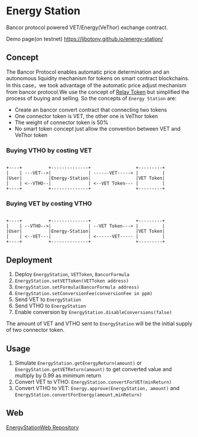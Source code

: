 # Energy Station

Bancor protocol powered VET/Energy(VeThor) exchange contract.

Demo page(on testnet) https://libotony.github.io/energy-station/

## Concept

The Bancor Protocol enables automatic price determination and an autonomous liquidity mechanism for tokens on smart contract blockchains. In this case，we took advantage of the automatic price adjust mechanism from bancor protocol.We use the concept of [Relay Token](https://support.bancor.network/hc/en-us/articles/360000471472-How-do-Relay-Tokens-work-) but simplified the process of buying and selling. So the concepts of `Energy Station` are:

+ Create an bancor convert contract that connecting two tokens
+ One connector token is VET, the other one is VeThor token
+ The weight of connector token is 50%
+ No smart token concept just allow the convention between VET and VeThor token

### Buying VTHO by costing VET

```

+----+          +--------------+                 +---------+
|    | ---VET-->|              | ------VET-----> |         |
|User|          |Energy-Station|                 |VET Token|
|    | <--VTHO--|              | <--VET Token--- |         |
+----+          +--------------+                 +---------+

```

### Buying VET by costing VTHO

```

+----+          +--------------+                 +---------+
|    | --VTHO-->|              | --VET Token---> |         |
|User|          |Energy-Station|                 |VET Token|
|    | <--VET---|              | <------VET----- |         |
+----+          +--------------+                 +---------+

```

## Deployment

1. Deploy `EnergyStation`, `VETToken`, `BancorFormula`
2. `EnergyStation.setVETToken(VETToken address)`
3. `EnergyStation.setFormula(BancorFormula address)`
4. `EnergyStation.setConversionFee(conversionFee in ppm)` 
5. Send VET to `EnergyStation`
6. Send VTHO to `EnergyStation`
7. Enable conversion by `EnergyStation.disableConversions(false)` 

The amount of VET and VTHO sent to `EnergyStation` will be the initial supply of two connector token.

## Usage

1. Simulate `EnergyStation.getEnergyReturn(amount)` or `EnergyStation.getVETReturn(amount)` to get converted value and multiply by 0.99 as minimum return
2. Convert VET to VTHO: `EnergyStation.convertForVET(minReturn)` 
2. Convert VTHO to VET: `Energy.approve(EnergyStation, amount)` and `EnergyStation.convertForEnergy(amount,minReturn)` 

## Web

[EnergyStationWeb Repository](https://github.com/libotony/energy-station-web)